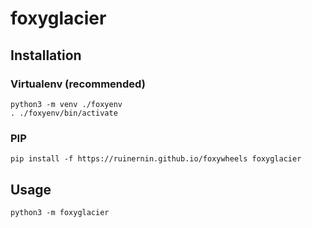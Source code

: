 foxyglacier
===========

Installation
------------

### Virtualenv (recommended)

    python3 -m venv ./foxyenv
    . ./foxyenv/bin/activate


### PIP

    pip install -f https://ruinernin.github.io/foxywheels foxyglacier


Usage
-----

    python3 -m foxyglacier
